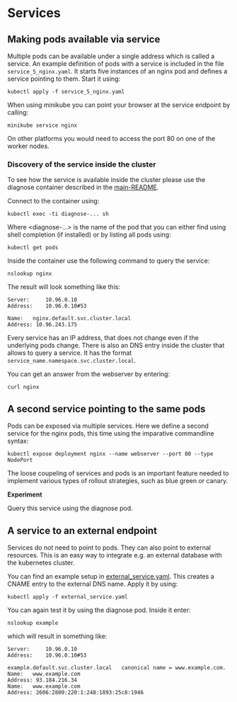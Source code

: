 # Services

## Making pods available via service

Multiple pods can be available under a single address which is called a service. An example definition of pods with a service is included in the file `service_5_nginx.yaml`. It starts five instances of an nginx pod and defines a service pointing to them. Start it using: 

```
kubectl apply -f service_5_nginx.yaml
```

When using minikube you can point your browser at the service endpoint by calling:

```
minikube service nginx
```

On other platforms you would need to access the port 80 on one of the worker nodes. 

### Discovery of the service inside the cluster

To see how the service is available inside the cluster please use the diagnose container described in the [main-README](../README.md).

Connect to the container using:

```
kubectl exec -ti diagnose-... sh
```

Where <diagnose-...> is the name of the pod that you can either find using shell completion (if installed) or by listing all pods using:

```
kubectl get pods
```

Inside the container use the following command to query the service:

```
nslookup nginx
``` 

The result will look something like this:

```
Server:		10.96.0.10
Address:	10.96.0.10#53

Name:	nginx.default.svc.cluster.local
Address: 10.96.243.175
```

Every service has an IP address, that does not change even if the underlying pods change. There is also an DNS entry inside the cluster that allows to query a service. It has the format `service_name.namespace.svc.cluster.local`. 

You can get an answer from the webserver by entering:

```
curl nginx
``` 

## A second service pointing to the same pods

Pods can be exposed via multiple services. Here we define a second service for the nginx pods, this time using the imparative commandline syntax:

```
kubectl expose deployment nginx --name webserver --port 80 --type NodePort
```

The loose coupeling of services and pods is an important feature needed to implement various types of rollout strategies, such as blue green or canary.

**Experiment**

Query this service using the diagnose pod.

## A service to an external endpoint

Services do not need to point to pods. They can also point to external resources. This is an easy way to integrate e.g. an external database with the kubernetes cluster.

You can find an example setup in [external_service.yaml](external_service.yaml). This creates a CNAME entry to the external DNS name. Apply it by using:

```
kubectl apply -f external_service.yaml
```

You can again test it by using the diagnose pod. Inside it enter:

```
nslookup example
```

which will result in something like:

```
Server:		10.96.0.10
Address:	10.96.0.10#53

example.default.svc.cluster.local	canonical name = www.example.com.
Name:	www.example.com
Address: 93.184.216.34
Name:	www.example.com
Address: 2606:2800:220:1:248:1893:25c8:1946
```
